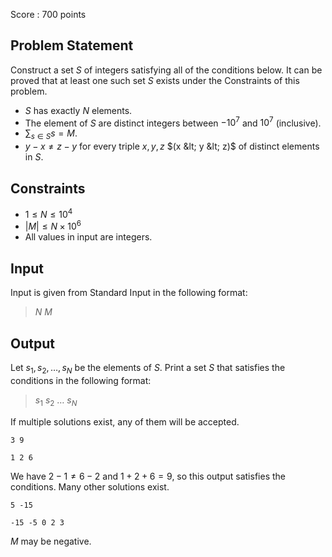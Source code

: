 Score : $700$ points

## Problem Statement

Construct a set $S$ of integers satisfying all of the conditions below. It can be proved that at least one such set $S$ exists under the Constraints of this problem.

- $S$ has exactly $N$ elements.
- The element of $S$ are distinct integers between $-10^7$ and $10^7$ (inclusive).
- $\displaystyle \sum _{s \in S} s = M$.
- $y-x\neq z-y$ for every triple $x,y,z$ $(x &lt; y &lt; z)$ of distinct elements in $S$.

## Constraints

- $1 \leq N \leq 10^4$
- $|M| \leq N\times 10^6$
- All values in input are integers.

## Input

Input is given from Standard Input in the following format:

> $N$ $M$

## Output

Let $s_1,s_2,\ldots,s_N$ be the elements of $S$. Print a set $S$ that satisfies the conditions in the following format:

> $s_1$ $s_2$ $\ldots$ $s_N$

If multiple solutions exist, any of them will be accepted.

```input1
3 9
```

```output1
1 2 6
```

We have $2-1 \neq 6-2$ and $1+2+6=9$, so this output satisfies the conditions. Many other solutions exist.

```input2
5 -15
```

```output2
-15 -5 0 2 3
```

$M$ may be negative.